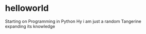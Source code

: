 # helloworld
Starting on Programming in Python
Hy i am just a random Tangerine expanding its knowledge
